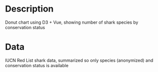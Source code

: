 # Description
Donut chart using D3 + Vue, showing number of shark species by conservation status

# Data
IUCN Red List shark data, summarized so only species (anonymized) and conservation status is available
